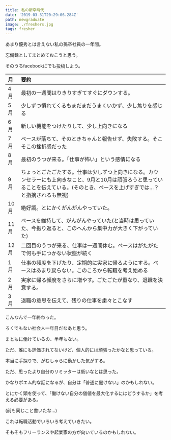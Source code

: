 ```yaml
---
title: 私の新卒時代
date: '2019-03-31T20:29:06.284Z'
path: newgraduate
image: ./freshers.jpg
tags: fresher
---
```

あまり優秀とは言えない私の孫卒社員の一年間。

忘備録としてまとめておこうと思う。

そのうちfacebookにでも投稿しよう。

|月|要約|
|:----|:----|
|4月|最初の一週間はりきりすぎてすぐにダウンする。|
|5月|少しずつ慣れてくるもまだまだうまくいかず、少し焦りを感じる|
|6月|新しい機能をつけたりして、少し上向きになる|
|7月|ペースが落ちて、そのときちゃんと報告せず、失敗する。そこそこの挫折感だった|
|8月|最初のうつが来る。「仕事が怖い」という感情になる|
|9月|ちょっとごたごたする。仕事は少しずつ上向きになる。カウンセラーにも上向きなこと、9月と10月は頑張ろうと思っていることを伝えている。(そのとき、ペースを上げすぎでは…？と指摘されるも無視)|
|10月|絶好調。とにかくがんがんやっていた。|
|11月|ペースを維持して、がんがんやっていた(と当時は思っていた、今振り返ると、このへんから集中力が大きく下がっていた)|
|12月|二回目のうつが来る、仕事は一週間休む。ペースはがたがたで何も手につかない状態が続く|
|1月|仕事の頻度を下げたり、定期的に実家に帰るようにする。ペースはあまり戻らない。このころから転職を考え始める|
|2月|実家に帰る頻度をさらに増やす。ごたごたが重なり、退職を決意する。|
|3月|退職の意思を伝えて、残りの仕事を粛々とこなす|

こんなんで一年終わった。

ろくでもない社会人一年目だなあと思う。

まともに働けているの、半年もない。

ただ、誰にも評価されてないけど、個人的には頑張ったかなと思っている。

本当に手探りで、がむしゃらに動かした気がする。

ただ、思ったより自分のリミッターは低いなとは思った。

かなりポエム的な話になるが、自分は「普通に働けない」のかもしれない。

とにかく頭を使って、「働けない自分の価値を最大化するにはどうするか」を考える必要がある。

(前も同じこと書いたな…)

これは転職活動でいろいろ考えていきたい。

そもそもフリーランスや起業家の方が向いているのかもしれない。
